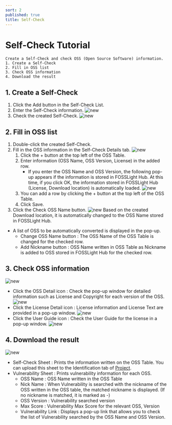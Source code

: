 ```yaml
---
sort: 2
published: true
title: Self-Check
---
```


# Self-Check Tutorial
```note
Create a Self-Check and check OSS (Open Source Software) information.
1. Create a Self-Check
2. Fill in OSS list
3. Check OSS information
4. Download the result
```

## 1. Create a Self-Check
1. Click the Add button in the Self-Check List.
2. Enter the Self-Check information.
    ![new](images/2_self_new.png)
3. Check the created Self-Check.
    ![new](images/2_self_new_list.png)

## 2. Fill in OSS list
1. Double-click the created Self-Check.
2. Fill in the OSS information in the Self-Check Details tab.
    ![new](images/2_self_add.png)
    1. Click the + button at the top left of the OSS Table.
    2. Enter information (OSS Name, OSS Version, License) in the added row.
        - If you enter the OSS Name and OSS Version, the following pop-up appears if the information is stored in FOSSLight Hub. At this time, if you click OK, the information stored in FOSSLight Hub (License, Download location) is automatically loaded.
        ![new](images/2_self_auto.png)
    3. You can add a row by clicking the + button at the top left of the OSS Table.
    4. Click Save.
3. Click the Check OSS Name button.
![new](images/2_self_check_ossname.png)
Based on the created Download location, it is automatically changed to the OSS Name stored in FOSSLight Hub.
- A list of OSS to be automatically converted is displayed in the pop-up.
    - Change OSS Name button : The OSS Name of the OSS Table is changed for the checked row.
    - Add Nickname button : OSS Name written in OSS Table as Nickname is added to OSS stored in FOSSLight Hub for the checked row.

## 3. Check OSS information
![new](images/2_self_save.png)
- Click the OSS Detail icon : Check the pop-up window for detailed information such as License and Copyright for each version of the OSS.
    ![new](images/2_self_oss.png)
- Click the License Detail icon : License information and License Text are provided in a pop-up window.
    ![new](images/2_self_lic.png)
- Click the User Guide icon : Check the User Guide for the license in a pop-up window.
    ![new](images/2_self_lic2.png)

## 4. Download the result
![new](images/2_self_export.png)
- Self-Check Sheet : Prints the information written on the OSS Table. You can upload this sheet to the Identification tab of [Project](../menu/4_project.md).
- Vulnerability Sheet : Prints vulnerability information for each OSS.
    - OSS Name : OSS Name written in the OSS Table
    - Nick Name : When Vulnerability is searched with the nickname of the OSS written in the OSS table, the matched nickname is displayed. (If no nickname is matched, it is marked as -)
    - OSS Version : Vulnerability searched version
    - Max Score : Vulnerability Max Score for the relevant OSS, Version
    - Vulnerability Link : Displays a pop-up link that allows you to check the list of Vulnerability searched by the OSS Name and OSS Version.

